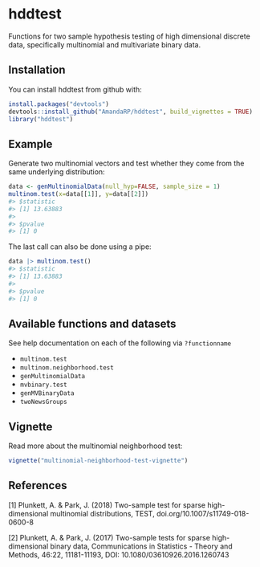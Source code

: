 
<!-- README.md is generated from README.Rmd. Please edit that file -->

# hddtest

Functions for two sample hypothesis testing of high dimensional discrete
data, specifically multinomial and multivariate binary data.

## Installation

You can install hddtest from github with:

``` r
install.packages("devtools")
devtools::install_github("AmandaRP/hddtest", build_vignettes = TRUE)
library("hddtest")
```

## Example

Generate two multinomial vectors and test whether they come from the
same underlying distribution:

``` r
data <- genMultinomialData(null_hyp=FALSE, sample_size = 1)
multinom.test(x=data[[1]], y=data[[2]])
#> $statistic
#> [1] 13.63883
#> 
#> $pvalue
#> [1] 0
```

The last call can also be done using a pipe:

``` r
data |> multinom.test()
#> $statistic
#> [1] 13.63883
#> 
#> $pvalue
#> [1] 0
```

## Available functions and datasets

See help documentation on each of the following via `?functionname`

- `multinom.test`
- `multinom.neighborhood.test`
- `genMultinomialData`
- `mvbinary.test`
- `genMVBinaryData`
- `twoNewsGroups`

## Vignette

Read more about the multinomial neighborhood test:

``` r
vignette("multinomial-neighborhood-test-vignette")
```

## References

\[1\] Plunkett, A. & Park, J. (2018) Two-sample test for sparse
high-dimensional multinomial distributions, TEST,
doi.org/10.1007/s11749-018-0600-8

\[2\] Plunkett, A. & Park, J. (2017) Two-sample tests for sparse
high-dimensional binary data, Communications in Statistics - Theory and
Methods, 46:22, 11181-11193, DOI: 10.1080/03610926.2016.1260743
